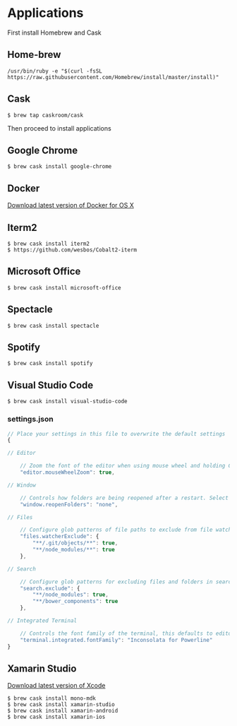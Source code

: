 # Applications
First install Homebrew and Cask
## Home-brew
	/usr/bin/ruby -e "$(curl -fsSL https://raw.githubusercontent.com/Homebrew/install/master/install)"
## Cask
    $ brew tap caskroom/cask
Then proceed to install applications
## Google Chrome
	$ brew cask install google-chrome
## Docker
[Download latest version of Docker for OS X](https://download.docker.com/mac/stable/Docker.dmg)
## Iterm2
	$ brew cask install iterm2
	$ https://github.com/wesbos/Cobalt2-iterm
## Microsoft Office
	$ brew cask install microsoft-office
## Spectacle
	$ brew cask install spectacle
## Spotify
	$ brew cask install spotify
## Visual Studio Code
	$ brew cask install visual-studio-code
### settings.json
```javascript
// Place your settings in this file to overwrite the default settings
{

// Editor

    // Zoom the font of the editor when using mouse wheel and holding Ctrl
    "editor.mouseWheelZoom": true,

// Window

    // Controls how folders are being reopened after a restart. Select 'none' to never reopen a folder, 'one' to reopen the last folder you worked on or 'all' to reopen all folders of your last session.
    "window.reopenFolders": "none",

// Files

    // Configure glob patterns of file paths to exclude from file watching. Changing this setting requires a restart. When you experience Code consuming lots of cpu time on startup, you can exclude large folders to reduce the initial load.
    "files.watcherExclude": {
        "**/.git/objects/**": true,
        "**/node_modules/**": true
    },

// Search

    // Configure glob patterns for excluding files and folders in searches. Inherits all glob patterns from the files.exclude setting.
    "search.exclude": {
        "**/node_modules": true,
        "**/bower_components": true
    },

// Integrated Terminal

    // Controls the font family of the terminal, this defaults to editor.fontFamily's value.
    "terminal.integrated.fontFamily": "Inconsolata for Powerline"
}
```
## Xamarin Studio
[Download latest version of Xcode](https://developer.apple.com/download/)

    $ brew cask install mono-mdk
    $ brew cask install xamarin-studio
    $ brew cask install xamarin-android
    $ brew cask install xamarin-ios